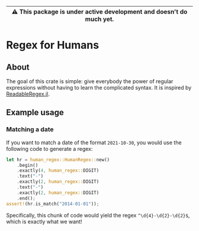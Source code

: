 | ⚠️ This package is under active development and doesn't do much yet. |
| -------------------------------------------------------------------------- |
# Regex for Humans
## About
The goal of this crate is simple: give everybody the power of regular expressions without having 
to learn the complicated syntax. It is inspired by [ReadableRegex.jl](https://github.com/jkrumbiegel/ReadableRegex.jl).

## Example usage
### Matching a date
If you want to match a date of the format `2021-10-30`, you would use the following code to generate a regex:
```rust
let hr = human_regex::HumanRegex::new()
    .begin()
    .exactly(4, human_regex::DIGIT)
    .text("-")
    .exactly(2, human_regex::DIGIT)
    .text("-")
    .exactly(2, human_regex::DIGIT)
    .end();
assert!(hr.is_match("2014-01-01"));
```
Specifically, this chunk of code would yield the regex `^\d{4}-\d{2}-\d{2}$`, which is exactly what we want!